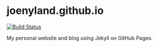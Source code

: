 joenyland.github.io
======================

[![Build Status](https://travis-ci.org/JoeNyland/joenyland.github.io.svg)](https://travis-ci.org/JoeNyland/joenyland.github.io)

My personal website and blog using Jekyll on GitHub Pages.
